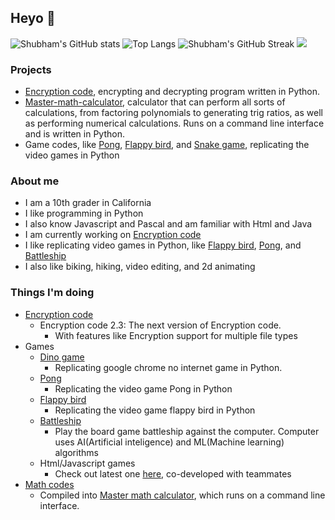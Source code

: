 ## Heyo 👋

![Shubham's GitHub stats](https://github-readme-stats.vercel.app/api?username=skparab1&theme=dark)
![Top Langs](https://github-readme-stats.vercel.app/api/top-langs/?username=skparab1&theme=dark)
![Shubham's GitHub Streak](https://github-readme-streak-stats.herokuapp.com/?user=skparab1&theme=dark)
![](https://visitor-badge.laobi.icu/badge?page_id=skparab1.skparab1&theme=dark)

### Projects
  - [Encryption code](https://github.com/skparab1/encryption-code), encrypting and decrypting program written in Python.
  - [Master-math-calculator](https://github.com/skparab1/master-math-calculator), calculator that can perform all sorts of calculations, from factoring polynomials to generating trig ratios, as well as performing numerical calculations. Runs on a command line interface and is written in Python.
  - Game codes, like [Pong](https://github.com/skparab1/pong), [Flappy bird](https://github.com/skparab1/flappy-bird), and [Snake game](https://github.com/skparab1/snake-game), replicating the video games in Python

### About me
  - I am a 10th grader in California
  - I like programming in Python
  - I also know Javascript and Pascal and am familiar with Html and Java
  - I am currently working on [Encryption code](https://github.com/skparab1/encryption-code)
  - I like replicating video games in Python, like [Flappy bird](https://github.com/skparab1/flappy-bird), [Pong](https://github.com/skparab1/pong), and [Battleship](https://github.com/skparab1/battleship)
  - I also like biking, hiking, video editing, and 2d animating

### Things I'm doing
  - [Encryption code](https://github.com/skparab1/encryption-code)
    - Encryption code 2.3: The next version of Encryption code.
      - With features like Encryption support for multiple file types
  - Games
     - [Dino game](https://github.com/skparab1/dino-game)
        - Replicating google chrome no internet game in Python.
     - [Pong](https://github.com/skparab1/pong)
        - Replicating the video game Pong in Python
     - [Flappy bird](https://github.com/skparab1/flappy-bird)
        - Replicating the video game flappy bird in Python
     - [Battleship](https://github.com/skparab1/battleship)
        - Play the board game battleship against the computer. Computer uses AI(Artificial inteligence) and ML(Machine learning) algorithms
     - Html/Javascript games
        - Check out latest one [here](https://skparab1.itch.io/sword-jumper), co-developed with teammates
   - [Math codes](https://github.com/skparab1/math-codes)
     - Compiled into [Master math calculator](https://github.com/skparab1/master-math-calculator), which runs on a command line interface.
